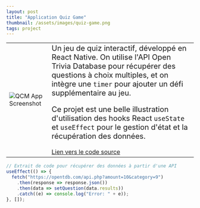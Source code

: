 ```yaml
---
layout: post
title: "Application Quiz Game"
thumbnail: /assets/images/quiz-game.png
tags: project
---
```


<!-- <div style="display: flex;">
  <a href="https://github.com/disanv03/qcm_reactnative">
    <img src="{{site.baseurl}}/assets/images/qcm-react.jpg" alt="qcm app screenshot" style="width: 200px; height: auto;">
  </a>
  <div style="margin-left: 10px;">
  
    un jeu de quiz interactif, développé en react native. il utilise l'api open trivia database pour récupérer des questions à choix multiples, et intègre un `timer` pour ajouter un défi supplémentaire.

    ce projet est une belle illustration d'utilisation des hooks react `usestate` et `useeffect` pour le gestion d'état et la récupération des données.

    [lien vers le code source](https://github.com/disanv03/qcm_reactnative)
    
  </div>
</div> -->


| | |
|---|---|
| ![QCM App Screenshot]({{site.baseurl}}/assets/images/qcm-react.jpg) | <span style="font-size: 20px;">Un jeu de quiz interactif, développé en React Native. On utilise l'API Open Trivia Database pour récupérer des questions à choix multiples, et on intègre une `timer` pour ajouter un défi supplémentaire au jeu.</span> <br><br> <span style="font-size: 20px;">Ce projet est une belle illustration d'utilisation des hooks React `useState` et `useEffect` pour le gestion d'état et la récupération des données.</span> <br><br> [Lien vers le code source](https://github.com/disanv03/qcm_reactNative) |


```javascript
// Extrait de code pour récupérer des données à partir d'une API
useEffect(() => {
  fetch("https://opentdb.com/api.php?amount=10&category=9")
    .then(response => response.json())
    .then(data => setQuestion(data.results))
    .catch((e) => console.log("Error: " + e));
}, []);
```
